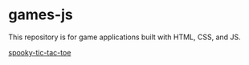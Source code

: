 # games-js
This repository is for game applications built with HTML, CSS, and JS.

[spooky-tic-tac-toe](spooky-tic-tac-toe)
